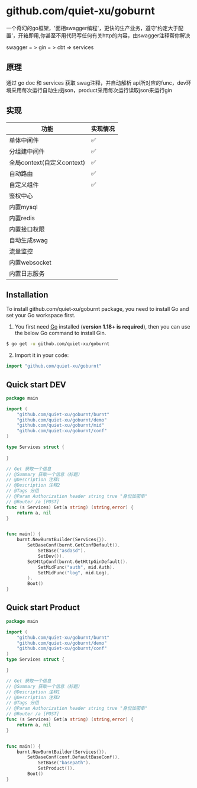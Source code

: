 # github.com/quiet-xu/goburnt

一个奇幻的go框架，'面相swagger编程'，更快的生产业务，遵守'约定大于配置'，开箱即用,你甚至不用代码写任何有关http的内容，由swagger注释帮你解决

swagger = > gin = > cbt => services

## 原理

通过 go doc 和 services 获取 swag注释，并自动解析 api所对应的func，dev环境采用每次运行自动生成json，product采用每次运行读取json来运行gin

## 实现

| 功能                    | 实现情况 |
|-----------------------|------|
| 单体中间件                 | ✅    |
| 分组建中间件                | ✅    |
| 全局context(自定义context) | ✅    |
| 自动路由                  | ✅    |
| 自定义组件                 | ✅    |
| 鉴权中心                  |      |
| 内置mysql               |      |
| 内置redis               |      |
| 内置接口权限                |      |
| 自动生成swag              |      |
| 流量监控                  |      |
| 内置websocket           |      |
| 内置日志服务                |      |

## Installation

To install github.com/quiet-xu/goburnt package, you need to install Go and set your Go workspace first.

1. You first need [Go](https://golang.org/) installed (**version 1.18+ is required**), then you can use the below Go command to install Gin.

```sh
$ go get -u github.com/quiet-xu/goburnt
```

2. Import it in your code:

```go
import "github.com/quiet-xu/goburnt"
```

## Quick start DEV

```go
package main

import (
	"github.com/quiet-xu/goburnt/burnt"
	"github.com/quiet-xu/goburnt/demo"
	"github.com/quiet-xu/goburnt/mid"
	"github.com/quiet-xu/goburnt/conf"
)

type Services struct {
    
}

// Get 获取一个信息
// @Summary 获取一个信息（标题）
// @Description 注释1
// @Description 注释2
// @Tags 分组
// @Param Authorization header string true "身份加密串"
// @Router /a [POST]
func (s Services) Get(a string) (string,error) {
	return a, nil
}


func main() {
	burnt.NewBurntBuilder(Services{}).
		SetBaseConf(burnt.GetConfDefault().
			SetBase("asdasd").
			SetDev()).
		SetHttpConf(burnt.GetHttpGinDefault().
			SetMidFunc("auth", mid.Auth).
			SetMidFunc("log", mid.Log),
		).
		Boot()
}
```

## Quick start Product

```go
package main

import (
	"github.com/quiet-xu/goburnt/burnt"
	"github.com/quiet-xu/goburnt/demo"
	"github.com/quiet-xu/goburnt/conf"
)
type Services struct {

}

// Get 获取一个信息
// @Summary 获取一个信息（标题）
// @Description 注释1
// @Description 注释2
// @Tags 分组
// @Param Authorization header string true "身份加密串"
// @Router /a [POST]
func (s Services) Get(a string) (string,error) {
	return a, nil
}


func main() {
	burnt.NewBurntBuilder(Services{}).
		SetBaseConf(conf.DefaultBaseConf().
			SetBase("basepath").
			SetProduct()).
		Boot()
}
```

